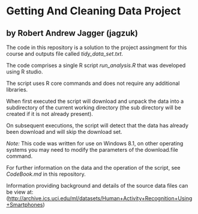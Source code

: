 # Getting And Cleaning Data Project
## by Robert Andrew Jagger (jagzuk)

The code in this repository is a solution to the project assingment for this course and outputs file called *tidy_data_set.txt*. 

The code comprises a single R script *run_analysis.R* that was developed using R studio.

The script uses R core commands and does not require any additional libraries.

When first executed the script will download and unpack the data into a subdirectory of the current working directory (the sub directory will be created if it is not already present). 

On subsequent executions, the script will detect that the data has already been download and will skip the download set.

*Note:* This code was written for use on Windows 8.1, on other operating systems you may need to modify the parameters of the download.file command.

For further information on the data and the operation of the script, see *CodeBook.md* in this repository.

Information providing background and details of the source data files can be view at: (http://archive.ics.uci.edu/ml/datasets/Human+Activity+Recognition+Using+Smartphones)


 




